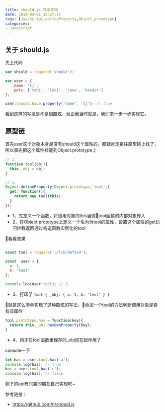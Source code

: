 ```yaml
---
title: should.js 写法实现
date: 2018-04-01 16:27:17
tags: [JavaScript,defineProperty,Object.prototype]
categories: 
- JavaScript
---
```

## 关于 should.js
先上代码
``` javascript
var should = require('should');

var user = {
    name: 'tj',
    pets: ['tobi', 'loki', 'jane', 'bandit']
};

user.should.have.property('name', 'tj'); // true
```

看到这样的写法是不是很酷炫，反正我当时就是，我们来一步一步实现它。

## 原型链
首先user这个对象本身是没有should这个属性的，那就肯定是往原型链上找了，所以事先把这个属性挂载到Object.prototype上

```javascript
// 1、
function tool(obj){
  this._obj = obj;
}

// 2、
Object.defineProperty(Object.prototype,'tool',{
  get: function(){
    return new tool(this);
  }
});
```

- 1、先定义一个函数，将调用对象的this当做tool函数的内部对象传入
- 2、在Object.prototype上定义一个名为为tool的属性，设置这个属性的get访问拦截返回通过构造函数实例化的tool

看看效果
```javascript

const tool = require('./lib/defind');

const  user = {
  a: 1,
  b: 'test'
};

console.log(user.tool); // 3、
```

<!-- more -->

- 3、打印了  `tool { _obj: { a: 1, b: 'test' } }`

就是这么简单实现了这种酷炫的写法，添加一个tool的方法判断调用对象是否有该属性
```javascript
tool.prototype.has = function(key){
  return this._obj.hasOwnProperty(key);
}
```


- 4、刚才在tool函数里保存的_obj现在起作用了

console一下

```javascript
let has = user.tool.has('a');
console.log(has); // true
has = user.tool.has('c');
console.log(has); // false
```

剩下的api有兴趣的朋友自己实现吧~

参考链接：
- https://github.com/tj/should.js